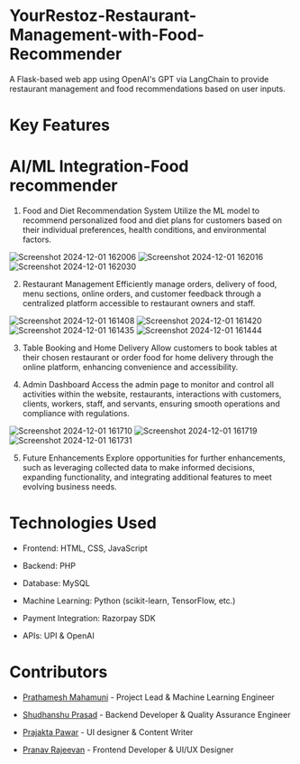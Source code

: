 # YourRestoz-Restaurant-Management-with-Food-Recommender
A Flask-based web app using OpenAI's GPT via LangChain to provide restaurant management and food recommendations based on user inputs.

# Key Features
# AI/ML Integration-Food recommender

1. Food and Diet Recommendation System
Utilize the ML model to recommend personalized food and diet plans for customers based on their individual preferences, health conditions, and environmental factors.

![Screenshot 2024-12-01 162006](https://github.com/user-attachments/assets/fe08f4d4-ebc1-465b-a9a8-927ca99acbc8)
![Screenshot 2024-12-01 162016](https://github.com/user-attachments/assets/e29f35ae-f9bd-4049-802d-86a2382923e5)
![Screenshot 2024-12-01 162030](https://github.com/user-attachments/assets/7b5474ae-702a-42e9-a1c9-de7a5eefca6e)

2. Restaurant Management
Efficiently manage orders, delivery of food, menu sections, online orders, and customer feedback through a centralized platform accessible to restaurant owners and staff.

![Screenshot 2024-12-01 161408](https://github.com/user-attachments/assets/11e11dad-ef97-406b-919d-5581a86206e7)
![Screenshot 2024-12-01 161420](https://github.com/user-attachments/assets/999f0e93-3502-49d6-9fd4-1f5eadeba2ad)
![Screenshot 2024-12-01 161435](https://github.com/user-attachments/assets/c8e7e04b-f10c-43e7-81cb-69e634f667e4)
![Screenshot 2024-12-01 161444](https://github.com/user-attachments/assets/f39cfd28-0e50-4ac7-8da6-a09fcb8c2ca0)

3. Table Booking and Home Delivery
Allow customers to book tables at their chosen restaurant or order food for home delivery through the online platform, enhancing convenience and accessibility.

4. Admin Dashboard
Access the admin page to monitor and control all activities within the website, restaurants, interactions with customers, clients, workers, staff, and servants, ensuring smooth operations and compliance with regulations.

![Screenshot 2024-12-01 161710](https://github.com/user-attachments/assets/1f33d6c3-0045-4dba-8830-556ce22fb3e1)
![Screenshot 2024-12-01 161719](https://github.com/user-attachments/assets/f1e10d4b-7fab-4af1-9b3e-81baf19efed5)
![Screenshot 2024-12-01 161731](https://github.com/user-attachments/assets/e00572a0-8519-460e-bbba-d2d634c9f6bf)

5. Future Enhancements
Explore opportunities for further enhancements, such as leveraging collected data to make informed decisions, expanding functionality, and integrating additional features to meet evolving business needs.

# Technologies Used
- Frontend: HTML, CSS, JavaScript
* Backend: PHP
+ Database: MySQL
- Machine Learning: Python (scikit-learn, TensorFlow, etc.)
* Payment Integration: Razorpay SDK
+ APIs: UPI & OpenAI

# Contributors
- [Prathamesh Mahamuni](https://github.com/prathameshmahamuni001) - Project Lead & Machine Learning Engineer
* [Shudhanshu Prasad]() - Backend Developer & Quality Assurance Engineer
+ [Prajakta Pawar](https://github.com/prajaktapawarr) - UI designer & Content Writer
- [Pranav Rajeevan](https://www.linkedin.com/in/pranav-rajeevan/) - Frontend Developer & UI/UX Designer





